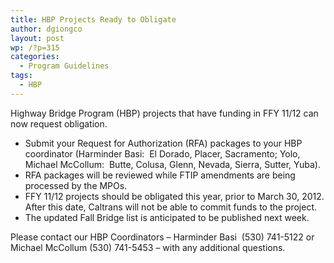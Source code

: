 ```yaml
---
title: HBP Projects Ready to Obligate
author: dgiongco
layout: post
wp: /?p=315
categories:
  - Program Guidelines
tags:
  - HBP
---
```

Highway Bridge Program (HBP) projects that have funding in FFY 11/12 can now request obligation.

*   Submit your Request for Authorization (RFA) packages to your HBP coordinator (Harminder Basi:  El Dorado, Placer, Sacramento; Yolo, Michael McCollum:  Butte, Colusa, Glenn, Nevada, Sierra, Sutter, Yuba).
*   RFA packages will be reviewed while FTIP amendments are being processed by the MPOs.
*   FFY 11/12 projects should be obligated this year, prior to March 30, 2012. After this date, Caltrans will not be able to commit funds to the project.
*   The updated Fall Bridge list is anticipated to be published next week.

Please contact our HBP Coordinators &#8211; Harminder Basi  (530) 741-5122 or Michael McCollum (530) 741-5453 &#8211; with any additional questions.